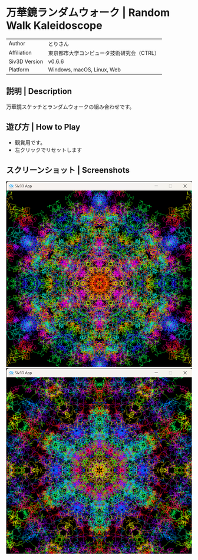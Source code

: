 # 万華鏡ランダムウォーク | Random Walk Kaleidoscope

|               |                                              |
|:--------------|:---------------------------------------------|
| Author        | とりさん                                     |
| Affiliation   | 東京都市大学コンピュータ技術研究会（CTRL）   |
| Siv3D Version | v0.6.6                                       |
| Platform      | Windows, macOS, Linux, Web       |

## 説明 | Description

万華鏡スケッチとランダムウォークの組み合わせです。

## 遊び方 | How to Play

- 観賞用です。
- 左クリックでリセットします

## スクリーンショット | Screenshots

![](Screenshot/1.png)
![](Screenshot/2.png)
